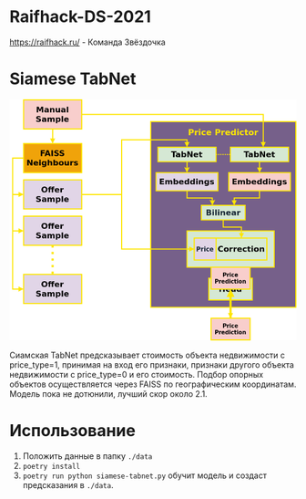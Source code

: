 # Raifhack-DS-2021
https://raifhack.ru/ - Команда Звёздочка

# Siamese TabNet

![Siamese TabNet](siamese_tabnet.png)

Сиамская TabNet предсказывает стоимость объекта недвижимости с price_type=1, принимая на вход его признаки, признаки другого объекта недвижимости с price_type=0 и его стоимость. Подбор опорных объектов осуществляется через FAISS по географическим координатам. Модель пока не дотюнили, лучший скор около 2.1.

# Использование
1. Положить данные в папку `./data`
2. `poetry install`
3. `poetry run python siamese-tabnet.py` обучит модель и создаст предсказания в `./data`.
